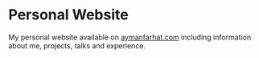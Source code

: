 Personal Website
================

My personal website available on [aymanfarhat.com](http://aymanfarhat.com) including information about me, projects, talks and experience.
